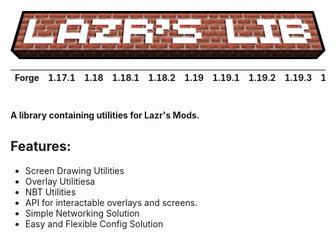 <p style="text-align:center;">
    <img src="https://raw.githubusercontent.com/LazrProductions/lazrslib/main/readme/ll_banner.png" alt="logo">
</p>

| Forge | 1.17.1 | 1.18 | 1.18.1 | 1.18.2 | 1.19 | 1.19.1 | 1.19.2 | 1.19.3 | 1.19.4 | 1.20 | 1.20.1 | 1.20.2 | 1.20.3 | 1.20.4 | 1.20.6 | 1.21 |
|-------|--------|------|--------|--------|------|--------|--------|--------|--------|------|--------|--------|--------|--------|--------|------|

#

<b> A library containing utilities for Lazr's Mods.</b>   

## Features:

* Screen Drawing Utilities
* Overlay Utilitiesa
* NBT Utilities
* API for interactable overlays and screens.
* Simple Networking Solution
* Easy and Flexible Config Solution